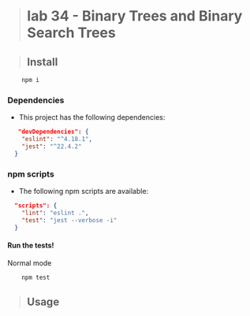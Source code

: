 ># lab 34 - Binary Trees and Binary Search Trees

  

>## Install

```BASH
    npm i
```

### Dependencies 

- This project has the following dependencies:

```JSON
   "devDependencies": {
    "eslint": "^4.18.1",
    "jest": "^22.4.2"
  }
```

### npm scripts

- The following npm scripts are available:

```JSON
  "scripts": {
    "lint": "eslint .",
    "test": "jest --verbose -i"
  }
```

#### Run the tests!

Normal mode

```BASH
    npm test
```


>## Usage



